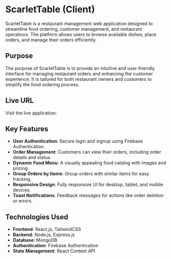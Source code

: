 # ScarletTable (Client)

ScarletTable is a restaurant management web application designed to streamline food ordering, customer management, and restaurant operations. The platform allows users to browse available dishes, place orders, and manage their orders efficiently.

## Purpose
The purpose of ScarletTable is to provide an intuitive and user-friendly interface for managing restaurant orders and enhancing the customer experience. It is tailored for both restaurant owners and customers to simplify the food ordering process.

## Live URL
Visit the live application: 

## Key Features
- **User Authentication**: Secure login and signup using Firebase Authentication.
- **Order Management**: Customers can view their orders, including order details and status.
- **Dynamic Food Menu**: A visually appealing food catalog with images and pricing.
- **Group Orders by Items**: Group orders with similar items for easy tracking.
- **Responsive Design**: Fully responsive UI for desktop, tablet, and mobile devices.
- **Toast Notifications**: Feedback messages for actions like order deletion or errors.

## Technologies Used
- **Frontend**: React.js, TailwindCSS
- **Backend**: Node.js, Express.js
- **Database**: MongoDB
- **Authentication**: Firebase Authentication
- **State Management**: React Context API